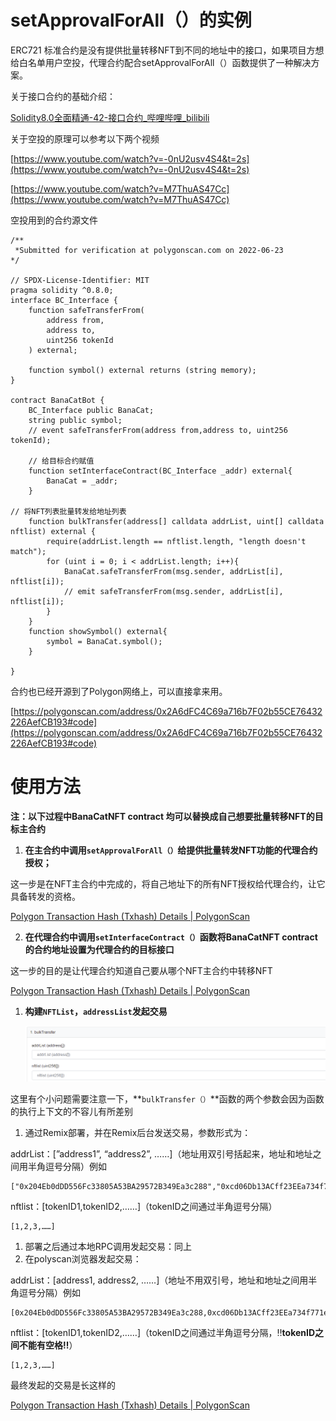 # setApprovalForAll（）的实例

ERC721 标准合约是没有提供批量转移NFT到不同的地址中的接口，如果项目方想给白名单用户空投，代理合约配合setApprovalForAll（）函数提供了一种解决方案。

关于接口合约的基础介绍：

[Solidity8.0全面精通-42-接口合约_哔哩哔哩_bilibili](https://www.bilibili.com/video/BV1fS4y127BX/?spm_id_from=333.788&vd_source=8c3c6813b187818a0ba1a67277a795d2)

关于空投的原理可以参考以下两个视频

[https://www.youtube.com/watch?v=-0nU2usv4S4&t=2s](https://www.youtube.com/watch?v=-0nU2usv4S4&t=2s)

[https://www.youtube.com/watch?v=M7ThuAS47Cc](https://www.youtube.com/watch?v=M7ThuAS47Cc)

空投用到的合约源文件

```solidity
/**
 *Submitted for verification at polygonscan.com on 2022-06-23
*/

// SPDX-License-Identifier: MIT
pragma solidity ^0.8.0;
interface BC_Interface {
    function safeTransferFrom(
        address from,
        address to,
        uint256 tokenId
    ) external;

    function symbol() external returns (string memory);
}

contract BanaCatBot {
    BC_Interface public BanaCat;
    string public symbol;
    // event safeTransferFrom(address from,address to, uint256 tokenId);

    // 给目标合约赋值
    function setInterfaceContract(BC_Interface _addr) external{
        BanaCat = _addr;
    }

// 将NFT列表批量转发给地址列表
    function bulkTransfer(address[] calldata addrList, uint[] calldata nftlist) external {
        require(addrList.length == nftlist.length, "length doesn't match");
        for (uint i = 0; i < addrList.length; i++){
            BanaCat.safeTransferFrom(msg.sender, addrList[i], nftlist[i]);
            // emit safeTransferFrom(msg.sender, addrList[i], nftlist[i]);
        }
    }
    function showSymbol() external{
        symbol = BanaCat.symbol();
    }

}
```

合约也已经开源到了Polygon网络上，可以直接拿来用。

[https://polygonscan.com/address/0x2A6dFC4C69a716b7F02b55CE76432226AefCB193#code](https://polygonscan.com/address/0x2A6dFC4C69a716b7F02b55CE76432226AefCB193#code)

# 使用方法

**注：以下过程中BanaCatNFT contract 均可以替换成自己想要批量转移NFT的目标主合约**

1. **在主合约中调用`setApprovalForAll（）`给提供批量转发NFT功能的代理合约授权；**

这一步是在NFT主合约中完成的，将自己地址下的所有NFT授权给代理合约，让它具备转发的资格。

[Polygon Transaction Hash (Txhash) Details | PolygonScan](https://polygonscan.com/tx/0x92342888a4ecbe3775fe920c7efc9cab1eb5befe643c955d9a7bc786cc6e29a5)

2. **在代理合约中调用`setInterfaceContract（）`函数将BanaCatNFT contract 的合约地址设置为代理合约的目标接口**

这一步的目的是让代理合约知道自己要从哪个NFT主合约中转移NFT

[Polygon Transaction Hash (Txhash) Details | PolygonScan](https://polygonscan.com/tx/0x56f289faaab56c3cb1ac1401f970a23c9f79d0c193d0e76d9d3e049494c37f03#eventlog)

1. **构建`NFTList`，`addressList`发起交易**
   
    ![Untitled](img/setApprovalForAll（）的实例.png)

这里有个小问题需要注意一下，**`bulkTransfer（）`**函数的两个参数会因为函数的执行上下文的不容儿有所差别

1. 通过Remix部署，并在Remix后台发送交易，参数形式为：

addrList：[”address1”, “address2”, ……]（地址用双引号括起来，地址和地址之间用半角逗号分隔）例如

```solidity
["0x204Eb0dDD556Fc33805A53BA29572B349Ea3c288","0xcd06Db13ACff23EEa734f771ed52cE59642E52b1",……]
```

nftlist：[tokenID1,tokenID2,……]（tokenID之间通过半角逗号分隔）

```solidity
[1,2,3,……]
```

1. 部署之后通过本地RPC调用发起交易：同上
2. 在polyscan浏览器发起交易：

addrList：[address1, address2, ……]（地址不用双引号，地址和地址之间用半角逗号分隔）例如

```solidity
[0x204Eb0dDD556Fc33805A53BA29572B349Ea3c288,0xcd06Db13ACff23EEa734f771ed52cE59642E52b1,……]
```

nftlist：[tokenID1,tokenID2,……]（tokenID之间通过半角逗号分隔，‼️**tokenID之间不能有空格‼️**）

```solidity
[1,2,3,……]
```

最终发起的交易是长这样的

[Polygon Transaction Hash (Txhash) Details | PolygonScan](https://polygonscan.com/tx/0xa57405133607002ef92260f91ee8f56001fcabe0c34cd9c4c77661d9b893c2f0)